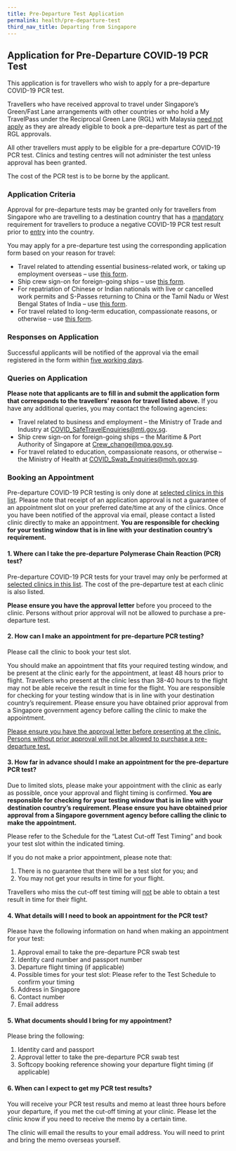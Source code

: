 ```yaml
---
title: Pre-Departure Test Application
permalink: health/pre-departure-test
third_nav_title: Departing from Singapore
---
```


## **Application for Pre-Departure COVID-19 PCR Test**

This application is for travellers who wish to apply for a pre-departure COVID-19 PCR test. 

Travellers who have received approval to travel under Singapore’s Green/Fast Lane arrangements with other countries or who hold a My TravelPass under the Reciprocal Green Lane (RGL) with Malaysia <u>need not apply</u> as they are already eligible to book a pre-departure test as part of the RGL approvals.

All other travellers must apply to be eligible for a pre-departure COVID-19 PCR test. Clinics and testing centres will not administer the test unless approval has been granted.

The cost of the PCR test is to be borne by the applicant.

### **Application Criteria**

Approval for pre-departure tests may be granted only for travellers from Singapore who are travelling to a destination country that has a <u>mandatory</u> requirement for travellers to produce a negative COVID-19 PCR test result prior to <u>entry</u> into the country.

You may apply for a pre-departure test using the corresponding application form based on your reason for travel:
- Travel related to attending essential business-related work, or taking up employment overseas – use <a href="https://go.gov.sg/mti-pdt" target="_blank">this form</a>.
- Ship crew sign-on for foreign-going ships – use <a href="https://go.gov.sg/mpa-pdt" target="_blank">this form</a>.
- For repatriation of Chinese or Indian nationals with live or cancelled work permits and S-Passes returning to China or the Tamil Nadu or West Bengal States of India – use <a href="https://www.go.gov.sg/mom-pdt" target="_blank">this form</a>.
- For travel related to long-term education, compassionate reasons, or otherwise – use <a href="https://go.gov.sg/moh-pdt" target="_blank">this form</a>.

### **Responses on Application**

Successful applicants will be notified of the approval via the email registered in the form within <u>five working days</u>.

### **Queries on Application**

**Please note that applicants are to fill in and submit the application form that corresponds to the travellers’ reason for travel listed above.** If you have any additional queries, you may contact the following agencies:
- Travel related to business and employment – the Ministry of Trade and Industry at <COVID_SafeTravelEnquiries@mti.gov.sg>.  
- Ship crew sign-on for foreign-going ships – the Maritime & Port Authority of Singapore at <Crew_change@mpa.gov.sg>.
- For travel related to education, compassionate reasons, or otherwise – the Ministry of Health at <COVID_Swab_Enquiries@moh.gov.sg>.

### **Booking an Appointment**

Pre-departure COVID-19 PCR testing is only done at <a href="/pdf/clinic_listing_01102020.pdf" target="_blank">selected clinics in this list</a>. Please note that receipt of an application approval is not a guarantee of an appointment slot on your preferred date/time at any of the clinics. Once you have been notified of the approval via email, please contact a listed clinic directly to make an appointment. **You are responsible for checking for your testing window that is in line with your destination country’s requirement.**

#### 1. Where can I take the pre-departure Polymerase Chain Reaction (PCR) test?

Pre-departure COVID-19 PCR tests for your travel may only be performed at <a href="/pdf/clinic_listing_01102020.pdf" target="_blank">selected clinics in this list</a>. The cost of the pre-departure test at each clinic is also listed.

**Please ensure you have the approval letter** before you proceed to the clinic. Persons without prior approval will not be allowed to purchase a pre-departure test.

#### 2. How can I make an appointment for pre-departure PCR testing?

Please call the clinic to book your test slot. 

You should make an appointment that fits your required testing window, and be present at the clinic early for the appointment, at least 48 hours prior to flight. Travellers who present at the clinic less than 38-40 hours to the flight may not be able receive the result in time for the flight. You are responsible for checking for your testing window that is in line with your destination country’s requirement. Please ensure you have obtained prior approval from a Singapore government agency before calling the clinic to make the appointment.

<u>Please ensure you have the approval letter before presenting at the clinic. Persons without prior approval will not be allowed to purchase a pre-departure test.</u>

#### 3. How far in advance should I make an appointment for the pre-departure PCR test?

Due to limited slots, please make your appointment with the clinic as early as possible, once your approval and flight timing is confirmed. **You are responsible for checking for your testing window that is in line with your destination country’s requirement. Please ensure you have obtained prior approval from a Singapore government agency before calling the clinic to make the appointment.**

Please refer to the Schedule for the “Latest Cut-off Test Timing” and book your test slot within the indicated timing.

If you do not make a prior appointment, please note that:
1. There is no guarantee that there will be a test slot for you; and 
2. You may not get your results in time for your flight.

Travellers who miss the cut-off test timing will <u>not</u> be able to obtain a test result in time for their flight.

#### 4. What details will I need to book an appointment for the PCR test?

Please have the following information on hand when making an appointment for your test:
1. Approval email to take the pre-departure PCR swab test
2. Identity card number and passport number
3. Departure flight timing (if applicable)
4. Possible times for your test slot: Please refer to the Test Schedule to confirm your timing
5. Address in Singapore 
6. Contact number 
7. Email address 

#### 5. What documents should I bring for my appointment?

Please bring the following:
1. Identity card and passport 
2. Approval letter to take the pre-departure PCR swab test
3. Softcopy booking reference showing your departure flight timing (if applicable)

#### 6. When can I expect to get my PCR test results?

You will receive your PCR test results and memo at least three hours before your departure, if you met the cut-off timing at your clinic. Please let the clinic know if you need to receive the memo by a certain time.

The clinic will email the results to your email address. You will need to print and bring the memo overseas yourself.
